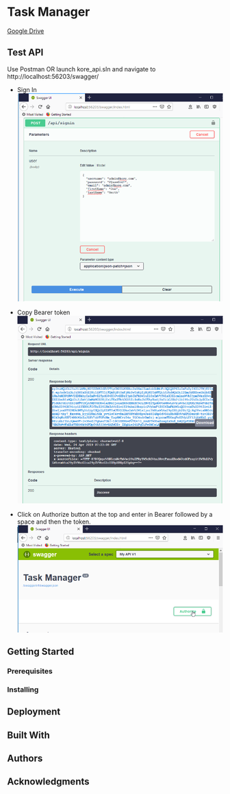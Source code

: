# Task Manager

[Google Drive](https://drive.google.com/open?id=152iXPBzXkmBrEiGeA1CxkhKxQQXTxXR6)

## Test API

Use Postman OR launch kore_api.sln and navigate to http://localhost:56203/swagger/

- Sign In
![](project-files/swagger1.png)

- Copy Bearer token
![](project-files/swagger2.png)

- Click on Authorize button at the top and enter in Bearer followed by a space and then the token.
![](project-files/swagger3.png)

## Getting Started

### Prerequisites

### Installing

## Deployment

## Built With

## Authors

## Acknowledgments

